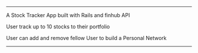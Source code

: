 *********************************************************************
A Stock Tracker App built with Rails and finhub API

User track up to 10 stocks to their portfolio

User can add and remove fellow User to build a Personal Network
*********************************************************************
